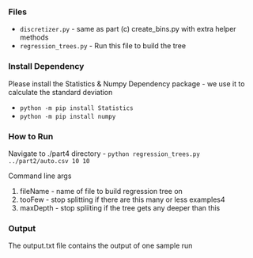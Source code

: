 ### Files
* `discretizer.py` - same as part (c) create_bins.py with extra helper methods 
* `regression_trees.py` - Run this file to build the tree 

### Install Dependency
Please install the Statistics & Numpy Dependency package - we use it to calculate the standard deviation
* `python -m pip install Statistics`
* `python -m pip install numpy`

### How to Run
Navigate to ./part4 directory - `python regression_trees.py ../part2/auto.csv 10 10`

Command line args
1. fileName - name of file to build regression tree on
2. tooFew - stop splitting if there are this many or less examples4
3.  maxDepth - stop spliiting if the tree gets any deeper than this

### Output
The output.txt file contains the output of one sample run 


